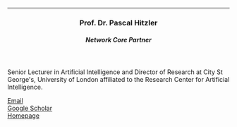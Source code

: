 ---

  <header class="post-header">
    <h3 class="post-title">Prof. Dr. Pascal Hitzler</h3>
    <h5 class="post-description">Network Core Partner</h5>
  </header>

Senior Lecturer in Artificial Intelligence and Director of Research at City St George's, University of London affiliated to the Research Center for Artificial Intelligence.

<i class="fa fa-envelope"></i> <a href="mailto:hitzler@k-state.edu">Email</a> <br />
<i class="ai ai-google-scholar"></i> <a href="https://scholar.google.com/citations?user=EkwfQcMAAAAJ&hl=en&oi=sra">Google Scholar</a> <br />
<i class="fa fa-globe"></i> <a href="http://www.pascal-hitzler.de/">Homepage</a>
